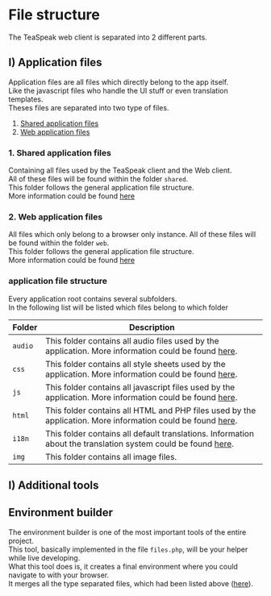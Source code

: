 # File structure
The TeaSpeak web client is separated into 2 different parts.

## I) Application files
Application files are all files which directly belong to the app itself.  
Like the javascript files who handle the UI stuff or even translation templates.  
Theses files are separated into two type of files.
1. [Shared application files](#1-shared-application-files)
2. [Web application files](#2-web-application-files)

### 1. Shared application files  
Containing all files used by the TeaSpeak client and the Web client.  
All of these files will be found within the folder `shared`.  
This folder follows the general application file structure.  
More information could be found [here](#application-file-structure)  
    
### 2. Web application files
All files which only belong to a browser only instance.
All of these files will be found within the folder `web`.  
This folder follows the general application file structure.  
More information could be found [here](#application-file-structure)  

### application file structure
Every application root contains several subfolders.  
In the following list will be listed which files belong to which folder  
  
| Folder | Description |  
| --- | --- |  
| `audio` | This folder contains all audio files used by the application. More information could be found [here]().  |  
| `css` | This folder contains all style sheets used by the application. More information could be found [here]().  |
| `js` | This folder contains all javascript files used by the application. More information could be found [here]().  |
| `html` | This folder contains all HTML and PHP files used by the application. More information could be found [here]().  |
| `i18n` | This folder contains all default translations. Information about the translation system could be found [here]().  |
| `img` | This folder contains all image files. |  

## I) Additional tools

## Environment builder
The environment builder is one of the most important tools of the entire project.  
This tool, basically implemented in the file `files.php`, will be your helper while live developing.  
What this tool does is, it creates a final environment where you could navigate to with your browser.  
It merges all the type separated files, which had been listed above ([here](#application-file-structure)).  